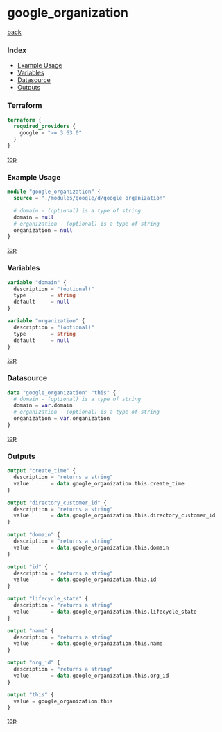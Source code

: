 # google_organization

[back](../google.md)

### Index

- [Example Usage](#example-usage)
- [Variables](#variables)
- [Datasource](#datasource)
- [Outputs](#outputs)

### Terraform

```terraform
terraform {
  required_providers {
    google = ">= 3.63.0"
  }
}
```

[top](#index)

### Example Usage

```terraform
module "google_organization" {
  source = "./modules/google/d/google_organization"

  # domain - (optional) is a type of string
  domain = null
  # organization - (optional) is a type of string
  organization = null
}
```

[top](#index)

### Variables

```terraform
variable "domain" {
  description = "(optional)"
  type        = string
  default     = null
}

variable "organization" {
  description = "(optional)"
  type        = string
  default     = null
}
```

[top](#index)

### Datasource

```terraform
data "google_organization" "this" {
  # domain - (optional) is a type of string
  domain = var.domain
  # organization - (optional) is a type of string
  organization = var.organization
}
```

[top](#index)

### Outputs

```terraform
output "create_time" {
  description = "returns a string"
  value       = data.google_organization.this.create_time
}

output "directory_customer_id" {
  description = "returns a string"
  value       = data.google_organization.this.directory_customer_id
}

output "domain" {
  description = "returns a string"
  value       = data.google_organization.this.domain
}

output "id" {
  description = "returns a string"
  value       = data.google_organization.this.id
}

output "lifecycle_state" {
  description = "returns a string"
  value       = data.google_organization.this.lifecycle_state
}

output "name" {
  description = "returns a string"
  value       = data.google_organization.this.name
}

output "org_id" {
  description = "returns a string"
  value       = data.google_organization.this.org_id
}

output "this" {
  value = google_organization.this
}
```

[top](#index)